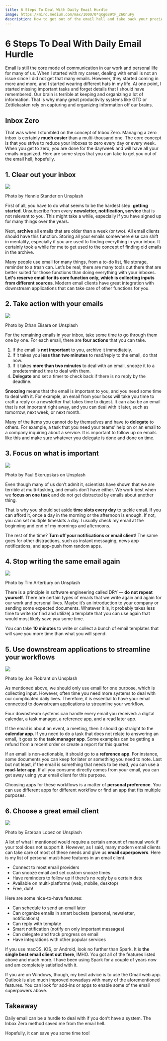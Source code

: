 ```yaml
---
title: 6 Steps To Deal With Daily Email Hurdle
image: https://miro.medium.com/max/1000/0*qKg689tF_26OnuFy
description: How to get out of the email hell and take back your precious time.
---
```

# 6 Steps To Deal With Daily Email Hurdle

Email is still the core mode of communication in our work and personal life for many of us. When I started with my career, dealing with email is not an issue since I did not get that many emails. However, they started coming in more and more, and I started wearing different hats in my life.
At one point, I started missing important tasks and forget details that I should have remembered. Our brain is terrible at keeping and organizing a lot of information. That is why many great productivity systems like GTD or Zettlekasten rely on capturing and organizing information off our brains.

## Inbox Zero
That was when I stumbled on the concept of Inbox Zero. Managing a zero inbox is certainly **much easier** than a multi-thousand one. The core concept is that you strive to reduce your inboxes to zero every day or every week. When you get to zero, you are done for the day/week and will have all your emails organized.
Here are some steps that you can take to get you out of the email hell, hopefully.

## 1. Clear out your inbox

![](https://miro.medium.com/max/700/0*CsQWudCQgNgpWYdv)

Photo by Hennie Stander on Unsplash

First of all, you have to do what seems to be the hardest step: **getting started**. Unsubscribe from every **newsletter, notification, service** that is not relevant to you. This might take a while, especially if you have signed up for many things over the years.

Next, **archive** all emails that are older than a week (or two). All email clients should have this function. Storing all your emails somewhere else can shift in mentality, especially if you are used to finding everything in your inbox. It certainly took a while for me to get used to the concept of finding old emails in the archive.

Many people use email for many things, from a to-do list, file storage, reminder to a trash can. Let’s be real; there are many tools out there that are better suited for those functions than doing everything with your inboxes. **Let's reserve email for its core function only, which is collecting inputs from different sources**. Modern email clients have great integration with downstream applications that can take care of other functions for you.

## 2. Take action with your emails

![](https://miro.medium.com/max/700/0*m1PcrklJ-Sj-uS_O)

Photo by Ethan Elisara on Unsplash

For the remaining emails in your inbox, take some time to go through them one by one. For each email, there are **four actions** that you can take.

1. If the email is **not important** to you, archive it immediately.
2. If it takes you **less than two minutes** to read/reply to the email, do that now.
3. If it takes **more than two minutes** to deal with an email, snooze it to a predetermined time to deal with them.
4. **Delegate** and set a timer to check back if there is no reply by the deadline.

**Snoozing** means that the email is important to you, and you need some time to deal with it. For example, an email from your boss will take you time to craft a reply or a newsletter that takes time to digest. It can also be an email that is not important right away, and you can deal with it later, such as tomorrow, next week, or next month.

Many of the items you cannot do by themselves and have to **delegate** to others. For example, a task that you need your teams’ help on or an email to a company inquiring about a service. It is important to follow up on emails like this and make sure whatever you delegate is done and done on time.

## 3. Focus on what is important

![](https://miro.medium.com/max/700/0*aIwE7s6XZfSYsKHU)

Photo by Paul Skorupskas on Unsplash

Even though many of us don’t admit it, scientists have shown that we are terrible at multi-tasking, and emails don’t have either. We work best when we **focus on one task** and do not get distracted by emails about another thing.

That is why you should set aside **time slots every day** to tackle email. If you can afford it, once a day in the morning or the afternoon is enough. If not, you can set multiple timeslots a day. I usually check my email at the beginning and end of my mornings and afternoons.

The rest of the time? **Turn off your notifications or email client**! The same goes for other distractions, such as instant messaging, news app notifications, and app-push from random apps.

## 4. Stop writing the same email again

![](https://miro.medium.com/max/700/0*K4Jqr3gRgp7Ec4ZY)

Photo by Tim Arterbury on Unsplash

There is a principle in software engineering called DRY — **do not repeat yourself**. There are certain types of emails that we write again and again for our work and personal lives. Maybe it’s an introduction to your company or sending some expected documents. Whatever it is, it probably takes less time to write (or find and utilize) a template that you can use again that would most likely save you some time.

You can take **10 minutes** to write or collect a bunch of email templates that will save you more time than what you will spend.

## 5. Use downstream applications to streamline your workflows

![](https://miro.medium.com/max/700/0*jcrHqQvCxS5LlzI2)

Photo by Jon Flobrant on Unsplash

As mentioned above, we should only use email for one purpose, which is collecting input. However, often time you need more systems to deal with our complicated daily lives. Therefore, it is essential to have your email connected to downstream applications to streamline your workflow.

Four downstream systems can handle every email you received: a digital calendar, a task manager, a reference app, and a read later app.

If the email is about an event, a meeting, then it should go straight to the **calendar app**. If you need to do a task that does not relate to answering an email, it goes to the **task manager app**. Some examples can be getting a refund from a recent order or create a report for this quarter.

If an email is non-actionable, it should go to a **reference app**. For instance, some documents you can keep for later or something you need to note. Last but not least, if the email is something that needs to be read, you can use a **read-later app**. If all you consume directly comes from your email, you can get away using your email client for this purpose.

Choosing apps for these workflows is a matter of **personal preference**. You can use different apps for different workflow or find an app that fits multiple purposes.

## 6. Choose a great email client

![](https://miro.medium.com/max/700/0*mOShtpkBt4au7rIg)

Photo by Esteban Lopez on Unsplash

A lot of what I mentioned would require a certain amount of manual work if your tool does not support it. However, as I said, many modern email clients can take care of most of these needs and give us **email superpowers**. Here is my list of personal must-have features in an email client.

* Connect to most email providers
* Can snooze email and set custom snooze times
* Have reminders to follow up if there’s no reply by a certain date
* Available on multi-platforms (web, mobile, desktop)
* Free, duh!

Here are some nice-to-have features:

* Can schedule to send an email later
* Can organize emails in smart buckets (personal, newsletter, notifications)
* Can reply with template
* Smart notification (notify on only important messages)
* Can delegate and track progress on email
* Have integrations with other popular services

If you use macOS, iOS, or Android, look no further than Spark. It is **the single best email client out there**, IMHO. You got all of the features listed above and much more. I have been using Spark for a couple of years now and am completely satisfied with it.

If you are on Windows, though, my best advice is to use the Gmail web app. Outlook is also much improved nowadays with many of the aforementioned features. You can look for add-ins or apps to enable some of the email superpowers above.

## Takeaway

Daily email can be a hurdle to deal with if you don’t have a system. The Inbox Zero method saved me from the email hell.

Hopefully, it can save you some time too!